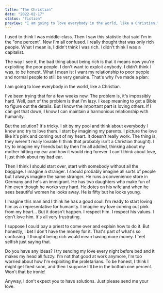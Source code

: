 ```yaml
---
title: "The Christian"
date: "2022-02-17"
status: "fiction"
preview: "I am going to love everybody in the world, like a Christian."
---
```


I used to think I was middle-class. Then I saw this statistic that said I'm in the "one percent". Now I'm all confused. I really thought that was only rich people. What I mean is, I didn't think I was rich. I didn't think I was a capitalist.

The way I see it, the bad thing about being rich is that it means now you're exploiting the poor people. I don't want to exploit anybody. I didn't think I was, to be honest. What I mean is: I want my relationship to poor people and normal people to still be very genuine. That's why I've made a plan:

I am going to love everybody in the world, like a Christian.

I've been trying that for a few weeks now. The problem is, it's impossibly hard. Well, part of the problem is that I'm lazy. I keep meaning to get a Bible to figure out the details. But I know the important part is loving others. If I can get that down, I know I can maintain a harmonious relationship with humanity.

But the solution? It's tricky. I sit by my pool and think about everybody I know and try to love them. I start by imagining my parents. I picture the love like it's pink and coming out of my heart. It doesn't really work. The thing is, they weren't really lovable (I think that probably isn't a Christian thought). I try to imagine my friends but by then I'm all addled, thinking about my mother hitting my ear and how it would ring forever. I can't think about love, I just think about my bad ear.

Then I think I should start over, start with somebody without all the baggage. I imagine a stranger. I should probably imagine all sorts of people but I always imagine the same stranger. He runs a convenience store in Germany and he's an immigrant. He has two daughters who make fun of him even though he works very hard. He dotes on his wife and when he sees beautiful women he looks away. He is fifty but he looks young.

I imagine this man and I think he has a good soul. I'm ready to start loving him as a representative for humanity. I imagine my love coming out pink from my heart... But it doesn't happen. I respect him. I respect his values. I don't love him. It's all very frustrating.

I suppose I could pay a priest to come over and explain how to do it. But honestly, I bet I don't have the money for it. That's part of what's so confusing. I thought being rich would mean having more money. I feel selfish just saying that.

Do you have any ideas? I try sending my love every night before bed and it makes my head all fuzzy. I'm not that good at work anymore, I'm too worried about how I'm exploiting the proletarians. To be honest, I think I might get fired soon, and then I suppose I'll be in the bottom one percent. Won't that be ironic!

Anyway, I don't expect you to have solutions. Just please send me your love.
